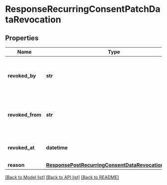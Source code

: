 # ResponseRecurringConsentPatchDataRevocation

## Properties
Name | Type | Description | Notes
------------ | ------------- | ------------- | -------------
**revoked_by** | **str** | Quem iniciou a solicitação de revogação   - INICIADORA - USUARIO - DETENTORA  | 
**revoked_from** | **str** | Canal onde iniciou-se o processo de revogação    - INICIADORA   - DETENTORA    | 
**revoked_at** | **datetime** | Data e hora em que o consentimento foi revogado | 
**reason** | [**ResponsePostRecurringConsentDataRevocationReason**](ResponsePostRecurringConsentDataRevocationReason.md) |  | [optional] 

[[Back to Model list]](../README.md#documentation-for-models) [[Back to API list]](../README.md#documentation-for-api-endpoints) [[Back to README]](../README.md)

